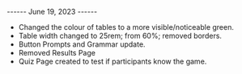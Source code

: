 ------ June 19, 2023 ------
- Changed the colour of tables to a more visible/noticeable green.
- Table width changed to 25rem; from 60%; removed borders.
- Button Prompts and Grammar update.
- Removed Results Page
- Quiz Page created to test if participants know the game.